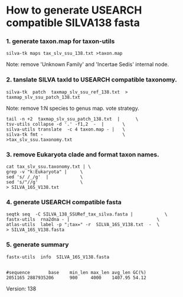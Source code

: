 # How to generate USEARCH compatible SILVA138 fasta

### 1. generate taxon.map for taxon-utils

    silva-tk maps tax_slv_ssu_138.txt >taxon.map

Note: remove 'Unknown Family' and 'Incertae Sedis' internal node.

### 2. tanslate SILVA taxId to USEARCH compatible taxonomy.

    silva-tk  patch  taxmap_slv_ssu_ref_138.txt  > taxmap_slv_ssu_patch_138.txt

Note: remove 1:N species to genus map. vote strategy.


    tail -n +2  taxmap_slv_ssu_patch_138.txt  |      \
    tsv-utils collapse -d '.' -f1,2  -  |       \
    silva-utils translate  -c 4 taxon.map - |   \
    silva-tk fmt -                              \
    >tax_slv_ssu.taxonomy.txt

### 3. remove Eukaryota clade and format taxon names.

    cat tax_slv_ssu.taxonomy.txt | \
    grep -v "k:Eukaryota" |     \
    sed 's/ /_/g'  |            \
    sed 's/"//g'                \
    > SILVA_16S_V138.txt

### 4. generate USEARCH compatible fasta

    seqtk seq  -C SILVA_138_SSURef_tax_silva.fasta |            \
    fastx-utils  rna2dna - |                                 \
    atlas-utils  label -p ";tax=" -r  SILVA_16S_V138.txt  -  \
    > SILVA_16S_V138.fasta


### 5. generate summary

    fastx-utils  info  SILVA_16S_V138.fasta


    #sequence       base    min_len max_len avg_len GC(%)
    2051165 2887935206      900     4000    1407.95 54.12

Version: 138
